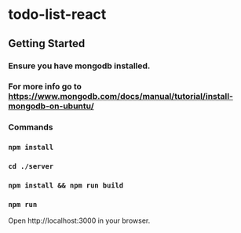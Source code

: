# todo-list-react

## Getting Started
### Ensure you have mongodb installed.
### For more info go to https://www.mongodb.com/docs/manual/tutorial/install-mongodb-on-ubuntu/

### Commands
### `npm install`
### `cd ./server` 
### `npm install && npm run build`
### `npm run`

Open http://localhost:3000 in your browser.

